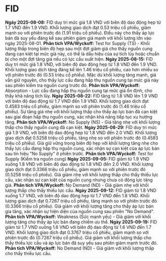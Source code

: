 # FID

**Ngày 2025-08-08:** FID duy trì mức giá 1.8 VND với biên độ dao động hẹp từ 1.7 VND đến 1.9 VND. Khối lượng giao dịch đạt 0.53 triệu cổ phiếu, giảm mạnh so với phiên trước đó (1.91 triệu cổ phiếu). Điều này cho thấy áp lực bán đã suy yếu đáng kể sau phiên giảm giá mạnh với khối lượng lớn vào ngày 2025-08-01. **Phân tích VPA/Wyckoff:** Test for Supply (TS) - Khối lượng thấp trong biên độ hẹp sau một đợt giảm giá cho thấy nguồn cung đang cạn kiệt tại mức giá này, có thể là dấu hiệu của sự tích lũy hoặc chuẩn bị cho một đợt tăng giá nếu có lực cầu xuất hiện.
**Ngày 2025-08-15:** FID duy trì mức giá 1.8 VND, với biên độ dao động hẹp từ 1.8 VND đến 1.9 VND. Khối lượng giao dịch tăng đáng kể lên 1.46 triệu cổ phiếu, cao hơn nhiều so với phiên trước đó (0.53 triệu cổ phiếu). Mặc dù khối lượng tăng mạnh, giá vẫn giữ nguyên, cho thấy lực cầu đang hấp thụ nguồn cung tại mức giá này sau phiên kiểm tra nguồn cung trước đó. **Phân tích VPA/Wyckoff:** Absorption - Lực cầu đang hấp thụ nguồn cung tại mức giá ổn định, cho thấy khả năng tích lũy.
**Ngày 2025-08-22:** FID tăng từ 1.8 VND lên 1.9 VND với biên độ dao động từ 1.7 VND đến 1.9 VND. Khối lượng giao dịch đạt 0.4583 triệu cổ phiếu, giảm mạnh so với phiên trước đó (1.46 triệu cổ phiếu). Sự tăng giá nhẹ với khối lượng thấp cho thấy áp lực bán đã cạn kiệt sau giai đoạn hấp thụ nguồn cung, xác nhận khả năng tiếp tục xu hướng tăng. **Phân tích VPA/Wyckoff:** No Supply (NS) - Giá tăng nhẹ với khối lượng thấp cho thấy nguồn cung đã cạn kiệt.
**Ngày 2025-08-29:** FID duy trì mức giá 1.9 VND, với biên độ dao động hẹp từ 1.8 VND đến 2.0 VND. Khối lượng giao dịch đạt 0.5258 triệu cổ phiếu, tăng nhẹ so với phiên trước đó (0.4583 triệu cổ phiếu). Giá giữ vững trong biên độ hẹp với khối lượng tăng nhẹ cho thấy lực cầu đang hấp thụ nguồn cung, xác nhận sự cạn kiệt của áp lực bán sau tín hiệu "No Supply" ở phiên trước. **Phân tích VPA/Wyckoff:** Test for Supply (Kiểm tra nguồn cung)
**Ngày 2025-09-05:** FID giảm từ 1.9 VND xuống 1.8 VND với biên độ dao động từ 1.8 VND đến 2.0 VND. Khối lượng giao dịch đạt 0.3366 triệu cổ phiếu, giảm mạnh so với phiên trước đó (0.5258 triệu cổ phiếu). Giá giảm nhẹ với khối lượng thấp cho thấy thiếu lực cầu, xác nhận sự cạn kiệt của nguồn cung nhưng chưa có động lực tăng giá. **Phân tích VPA/Wyckoff:** No Demand (ND) - Giá giảm nhẹ với khối lượng thấp cho thấy thiếu lực cầu.
**Ngày 2025-09-12:** FID giảm từ 1.8 VND xuống 1.7 VND, với biên độ dao động hẹp từ 1.7 VND đến 1.8 VND. Khối lượng giao dịch đạt 0.7267 triệu cổ phiếu, tăng mạnh so với phiên trước đó (0.3366 triệu cổ phiếu). Giá giảm với khối lượng tăng cho thấy áp lực bán gia tăng, xác nhận sự hiện diện của nguồn cung sau phiên "No Demand". **Phân tích VPA/Wyckoff:** Weakness (Sức mạnh yếu) - Giá giảm với khối lượng tăng cho thấy áp lực bán đang chiếm ưu thế.
**Ngày 2025-09-19:** FID giảm từ 1.7 VND xuống 1.6 VND với biên độ dao động từ 1.6 VND đến 1.7 VND. Khối lượng giao dịch đạt 0.3767 triệu cổ phiếu, giảm mạnh so với phiên trước đó (0.7267 triệu cổ phiếu). Giá giảm với khối lượng thấp cho thấy thiếu lực cầu và áp lực bán đã suy yếu sau phiên giảm mạnh trước đó. **Phân tích VPA/Wyckoff:** No Demand (ND) - Giá giảm với khối lượng thấp cho thấy thiếu lực cầu.
